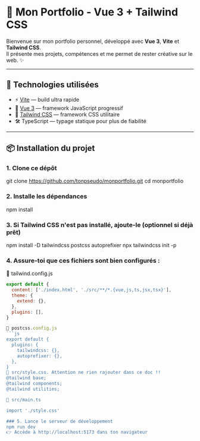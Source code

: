 # 💼 Mon Portfolio - Vue 3 + Tailwind CSS

Bienvenue sur mon portfolio personnel, développé avec **Vue 3**, **Vite** et **Tailwind CSS**.  
Il présente mes projets, compétences et me permet de rester créative sur le web. ✨

---

## 🚀 Technologies utilisées

- ⚡ [Vite](https://vitejs.dev/) — build ultra rapide
- 🧩 [Vue 3](https://vuejs.org/) — framework JavaScript progressif
- 🎨 [Tailwind CSS](https://tailwindcss.com/) — framework CSS utilitaire
- 🛠️ TypeScript — typage statique pour plus de fiabilité

---

## 📦 Installation du projet

### 1. Clone ce dépôt

git clone https://github.com/tonpseudo/monportfolio.git
cd monportfolio
### 2. Installe les dépendances
npm install

### 3. Si Tailwind CSS n'est pas installé, ajoute-le (optionnel si déjà prêt)

npm install -D tailwindcss postcss autoprefixer
npx tailwindcss init -p

### 4. Assure-toi que ces fichiers sont bien configurés :
🔸 tailwind.config.js

```js
export default {
  content: ['./index.html', './src/**/*.{vue,js,ts,jsx,tsx}'],
  theme: {
    extend: {},
  },
  plugins: [],
} 

🔸 postcss.config.js
```js
export default {
  plugins: {
    tailwindcss: {},
    autoprefixer: {},
  },
}
🔸 src/style.css. Attention ne rien rajouter dans ce doc !!
@tailwind base;
@tailwind components;
@tailwind utilities;

🔸 src/main.ts

import './style.css'

### 5. Lance le serveur de développement
npm run dev
👉 Accède à http://localhost:5173 dans ton navigateur








